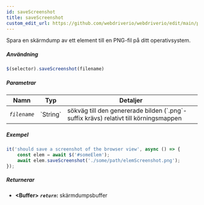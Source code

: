 ```yaml
---
id: saveScreenshot
title: saveScreenshot
custom_edit_url: https://github.com/webdriverio/webdriverio/edit/main/packages/webdriverio/src/commands/element/saveScreenshot.ts
---
```


Spara en skärmdump av ett element till en PNG-fil på ditt operativsystem.

##### Användning

```js
$(selector).saveScreenshot(filename)
```

##### Parametrar

<table>
  <thead>
    <tr>
      <th>Namn</th><th>Typ</th><th>Detaljer</th>
    </tr>
  </thead>
  <tbody>
    <tr>
      <td><code><var>filename</var></code></td>
      <td>`String`</td>
      <td>sökväg till den genererade bilden (`.png`-suffix krävs) relativt till körningsmappen</td>
    </tr>
  </tbody>
</table>

##### Exempel

```js title="saveScreenshot.js"
it('should save a screenshot of the browser view', async () => {
    const elem = await $('#someElem');
    await elem.saveScreenshot('./some/path/elemScreenshot.png');
});
```

##### Returnerar

- **&lt;Buffer&gt;**
            **<code><var>return</var></code>:**             skärmdumpsbuffer